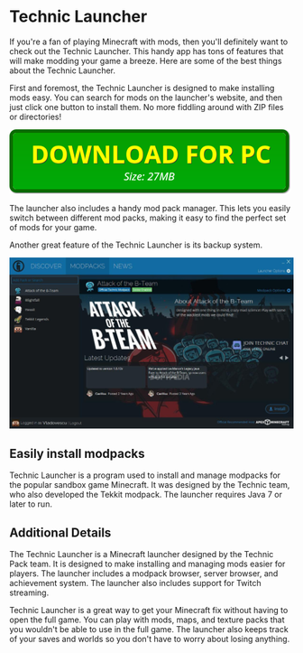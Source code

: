 <head> <link rel="shortcut icon" type="image/x-icon" href="mc.ico"></head>

# Technic Launcher

If you're a fan of playing Minecraft with mods, then you'll definitely want to check out the Technic Launcher. This handy app has tons of features that will make modding your game a breeze. Here are some of the best things about the Technic Launcher.

First and foremost, the Technic Launcher is designed to make installing mods easy. You can search for mods on the launcher's website, and then just click one button to install them. No more fiddling around with ZIP files or directories!

[![green button](https://github.com/technic-launcher/technic-launcher.github.io/blob/main/dl-pc.png?raw=true)](https://minecraftsync.com/get-tlauncher-pc)

The launcher also includes a handy mod pack manager. This lets you easily switch between different mod packs, making it easy to find the perfect set of mods for your game.

Another great feature of the Technic Launcher is its backup system.

[![Technic Launcher on PC Windows](https://github.com/technic-launcher/technic-launcher.github.io/blob/main/Technic-Launcher.jpg?raw=true)](https://minecraftsync.com/get-tlauncher-pc)

## Easily install modpacks

Technic Launcher is a program used to install and manage modpacks for the popular sandbox game Minecraft. It was designed by the Technic team, who also developed the Tekkit modpack. The launcher requires Java 7 or later to run.

## Additional Details

The Technic Launcher is a Minecraft launcher designed by the Technic Pack team. It is designed to make installing and managing mods easier for players. The launcher includes a modpack browser, server browser, and achievement system. The launcher also includes support for Twitch streaming.

Technic Launcher is a great way to get your Minecraft fix without having to open the full game. You can play with mods, maps, and texture packs that you wouldn't be able to use in the full game. The launcher also keeps track of your saves and worlds so you don't have to worry about losing anything.
